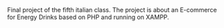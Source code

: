 Final project of the fifth italian class.
The project is about an E-commerce for Energy Drinks based on PHP and running on XAMPP.
